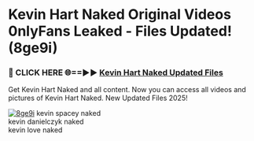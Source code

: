 # Kevin Hart Naked Original Videos 0nlyFans Leaked - Files Updated! (8ge9i)

<h3>🔴 CLICK HERE 🌐==►► <a href="https://tinyurl.com/yckcrads" rel="nofollow">Kevin Hart Naked Updated Files</a></h3>

Get Kevin Hart Naked and all content. Now you can access all videos and pictures of Kevin Hart Naked. New Updated Files 2025!

[![8ge9i](https://i.imgur.com/hpKpOFt.gif)](https://tinyurl.com/yckcrads)
kevin spacey naked<br>
kevin danielczyk naked<br>
kevin love naked